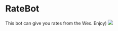 # RateBot
This bot can give you rates from the Wex. Enjoy)
![](https://github.com/SemyonNovikov/RateBot/blob/master/WexRateBot.png) 
